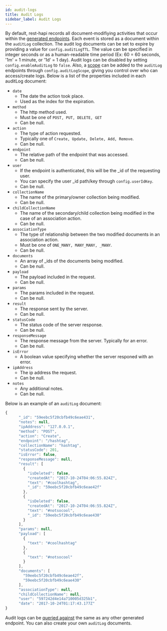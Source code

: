 ```yaml
---
id: audit-logs
title: Audit Logs
sidebar_label: Audit Logs
---
```


 By default, rest-hapi records all document-modifiying activities that occur within the [generated endpoints](#creating-endpoints). Each event is stored as a document within the `auditLog` collection.  The audit log documents can be set to expire by providing a value for `config.auditLogTTL`.  The value can be specified in integer seconds or as a human-readable time period (Ex: 60 = 60 seconds, '1m' = 1 minute, or '1d' = 1 day). Audit logs can be disabled by setting `config.enableAuditLog` to `false`. Also, a [scope](#authorization) can be added to the `auditLog` endpoints through `config.auditLogScope`, giving you control over who can access/create logs. Below is a list of the properties included in each auditLog document:
 
 - `date`
    * The date the action took place.
    * Used as the index for the expiration.
 - `method`
    * The http method used.
    * Must be one of `POST, PUT, DELETE, GET`
    * Can be null.
 - `action`
    * The type of action requested.
    * Typically one of `Create, Update, Delete, Add, Remove`.
    * Can be null.
 - `endpoint`
    * The relative path of the endpoint that was accessed.
    * Can be null.
 - `user`
    * If the endpoint is authenticated, this will be the \_id of the requesting user.
    * You can specify the user \_id path/key through `config.userIdKey`.
    * Can be null.
 - `collectionName`
    * The name of the primary/owner collection being modified.
    * Can be null.
 - `childCollectionName`
    * The name of the secondary/child collection being modified in the case of an association action.
    * Can be null.
 - `associationType`
    * The type of relationship between the two modified documents in an association action.
    * Must be one of `ONE_MANY, MANY_MANY, _MANY`.
    * Can be null.
 - `documents`
    * An array of \_ids of the documents being modified.
    * Can be null.
 - `payload`
    * The payload included in the request.
    * Can be null.
 - `params`
    * The params included in the request.
    * Can be null.
 - `result`
    * The response sent by the server.
    * Can be null.
 - `statusCode`
    * The status code of the server response.
    * Can be null.
 - `responseMessage`
    * The response message from the server. Typically for an error.
    * Can be null.
 - `isError`
    * A boolean value specifying whether the server responed with an error.
 - `ipAddress`
    * The ip address the request.
    * Can be null.
 - `notes`
    * Any additional notes.
    * Can be null.
 
 Below is an example of an `auditLog` document:
 
 ```javascript
 {
       "_id": "59eebc5f20cbfb49c6eae431",
       "notes": null,
       "ipAddress": "127.0.0.1",
       "method": "POST",
       "action": "Create",
       "endpoint": "/hashtag",
       "collectionName": "hashtag",
       "statusCode": 201,
       "isError": false,
       "responseMessage": null,
       "result": [
         {
           "isDeleted": false,
           "createdAt": "2017-10-24T04:06:55.824Z",
           "text": "#coolhashtag",
           "_id": "59eebc5f20cbfb49c6eae42f"
         },
         {
           "isDeleted": false,
           "createdAt": "2017-10-24T04:06:55.824Z",
           "text": "#notsocool",
           "_id": "59eebc5f20cbfb49c6eae430"
         }
       ],
       "params": null,
       "payload": [
         {
           "text": "#coolhashtag"
         },
         {
           "text": "#notsocool"
         }
       ],
       "documents": [
         "59eebc5f20cbfb49c6eae42f",
         "59eebc5f20cbfb49c6eae430"
       ],
       "associationType": null,
       "childCollectionName": null,
       "user": "597242d4e14a710005d325b1",
       "date": "2017-10-24T01:17:43.177Z"
 }
 ```
 
 Audit logs can be [queried against](querying.md) the same as any other generated endpoint. You can also create your own `auditLog` documents.
